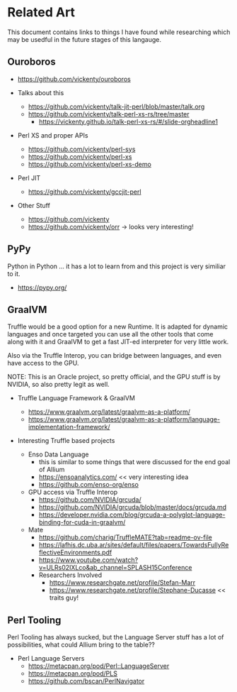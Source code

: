 <!----------------------------------------------------------------------------->
# Related Art
<!----------------------------------------------------------------------------->

This document contains links to things I have found while researching which may
be usedful in the future stages of this langauge.

<!----------------------------------------------------------------------------->
## Ouroboros
<!----------------------------------------------------------------------------->

- https://github.com/vickenty/ouroboros

- Talks about this
    - https://github.com/vickenty/talk-jit-perl/blob/master/talk.org
    - https://github.com/vickenty/talk-perl-xs-rs/tree/master
        - https://vickenty.github.io/talk-perl-xs-rs/#/slide-orgheadline1

- Perl XS and proper APIs
    - https://github.com/vickenty/perl-sys
    - https://github.com/vickenty/perl-xs
    - https://github.com/vickenty/perl-xs-demo

- Perl JIT
    - https://github.com/vickenty/gccjit-perl

- Other Stuff
    - https://github.com/vickenty
    - https://github.com/vickenty/orr  -> looks very interesting!


<!----------------------------------------------------------------------------->
## PyPy
<!----------------------------------------------------------------------------->

Python in Python ... it has a lot to learn from and this project is very
similiar to it.

- https://pypy.org/

<!----------------------------------------------------------------------------->
## GraalVM
<!----------------------------------------------------------------------------->

Truffle would be a good option for a new Runtime. It is adapted for dynamic
languages and once targeted you can use all the other tools that come along
with it and GraalVM to get a fast JIT-ed interpreter for very little work.

Also via the Truffle Interop, you can bridge between languages, and even have
access to the GPU.

NOTE: This is an Oracle project, so pretty official, and the GPU stuff is
by NVIDIA, so also pretty legit as well.

- Truffle Language Framework & GraalVM
    - https://www.graalvm.org/latest/graalvm-as-a-platform/
    - https://www.graalvm.org/latest/graalvm-as-a-platform/language-implementation-framework/

- Interesting Truffle based projects
    - Enso Data Language
        - this is similar to some things that were discussed for the end goal of Allium
        - https://ensoanalytics.com/ << very interesting idea
        - https://github.com/enso-org/enso
    - GPU access via Truffle Interop
        - https://github.com/NVIDIA/grcuda/
        - https://github.com/NVIDIA/grcuda/blob/master/docs/grcuda.md
        - https://developer.nvidia.com/blog/grcuda-a-polyglot-language-binding-for-cuda-in-graalvm/
    - Mate
        - https://github.com/charig/TruffleMATE?tab=readme-ov-file
        - https://lafhis.dc.uba.ar/sites/default/files/papers/TowardsFullyReflectiveEnvironments.pdf
        - https://www.youtube.com/watch?v=ULRs02IXLco&ab_channel=SPLASH15Conference
        - Researchers Involved
            - https://www.researchgate.net/profile/Stefan-Marr
            - https://www.researchgate.net/profile/Stephane-Ducasse << traits guy!


<!----------------------------------------------------------------------------->
## Perl Tooling
<!----------------------------------------------------------------------------->

Perl Tooling has always sucked, but the Language Server stuff has a lot of
possibilities, what could Allium bring to the table??

- Perl Language Servers
    - https://metacpan.org/pod/Perl::LanguageServer
    - https://metacpan.org/pod/PLS
    - https://github.com/bscan/PerlNavigator



<!----------------------------------------------------------------------------->
<!----------------------------------------------------------------------------->


